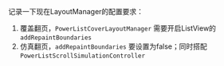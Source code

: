 记录一下现在LayoutManager的配置要求：

1. 覆盖翻页，```PowerListCoverLayoutManager``` 需要开启ListView的 ```addRepaintBoundaries```
2. 仿真翻页，```addRepaintBoundaries``` 要设置为false；同时搭配 ```PowerListScrollSimulationController```